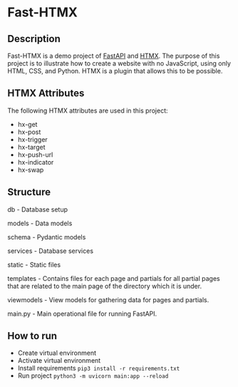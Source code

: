 # Fast-HTMX

## Description
Fast-HTMX is a demo project of [FastAPI](https://fastapi.tiangolo.com) and [HTMX](https://htmx.org).  The purpose of this project
is to illustrate how to create a website with no JavaScript, using only HTML, CSS, and
Python.  HTMX is a plugin that allows this to be possible.

## HTMX Attributes
The following HTMX attributes are used in this project:

- hx-get
- hx-post
- hx-trigger
- hx-target
- hx-push-url
- hx-indicator
- hx-swap

## Structure
db - Database setup

models - Data models

schema - Pydantic models

services - Database services

static - Static files

templates - Contains files for each page and partials for all partial pages that are related to the main page of the directory which it is under.

viewmodels - View models for gathering data for pages and partials.

main.py - Main operational file for running FastAPI.

## How to run
- Create virtual environment
- Activate virtual environment
- Install requirements `pip3 install -r requirements.txt`
- Run project `python3 -m uvicorn main:app --reload`
